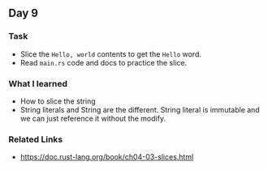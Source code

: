 ## Day 9

### Task

- Slice the `Hello, world` contents to get the `Hello` word.
- Read `main.rs` code and docs to practice the slice.

### What I learned

- How to slice the string
- String literals and String are the different. String literal is immutable and we can just reference it without the modify.

### Related Links

- https://doc.rust-lang.org/book/ch04-03-slices.html
